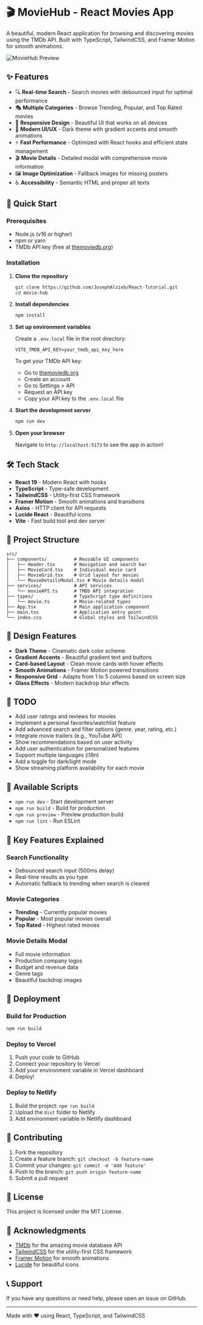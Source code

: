# 🎬 MovieHub - React Movies App

A beautiful, modern React application for browsing and discovering movies using the TMDb API. Built with TypeScript, TailwindCSS, and Framer Motion for smooth animations.

![MovieHub Preview](https://via.placeholder.com/800x400/1e293b/ffffff?text=MovieHub+Preview)

## ✨ Features

- 🔍 **Real-time Search** - Search movies with debounced input for optimal performance
- 🎭 **Multiple Categories** - Browse Trending, Popular, and Top Rated movies
- 📱 **Responsive Design** - Beautiful UI that works on all devices
- 🎨 **Modern UI/UX** - Dark theme with gradient accents and smooth animations
- ⚡ **Fast Performance** - Optimized with React hooks and efficient state management
- 🎬 **Movie Details** - Detailed modal with comprehensive movie information
- 🖼️ **Image Optimization** - Fallback images for missing posters
- ♿ **Accessibility** - Semantic HTML and proper alt texts

## 🚀 Quick Start

### Prerequisites

- Node.js (v16 or higher)
- npm or yarn
- TMDb API key (free at [themoviedb.org](https://www.themoviedb.org/))

### Installation

1. **Clone the repository**
   ```bash
   git clone https://github.com/JosephAlzieb/React-Tutorial.git
   cd movie-hub
   ```

2. **Install dependencies**
   ```bash
   npm install
   ```

3. **Set up environment variables**
   
   Create a `.env.local` file in the root directory:
   ```env
   VITE_TMDB_API_KEY=your_tmdb_api_key_here
   ```

   To get your TMDb API key:
   - Go to [themoviedb.org](https://www.themoviedb.org/)
   - Create an account
   - Go to Settings > API
   - Request an API key
   - Copy your API key to the `.env.local` file

4. **Start the development server**
   ```bash
   npm run dev
   ```

5. **Open your browser**
   
   Navigate to `http://localhost:5173` to see the app in action!

## 🛠️ Tech Stack

- **React 19** - Modern React with hooks
- **TypeScript** - Type-safe development
- **TailwindCSS** - Utility-first CSS framework
- **Framer Motion** - Smooth animations and transitions
- **Axios** - HTTP client for API requests
- **Lucide React** - Beautiful icons
- **Vite** - Fast build tool and dev server

## 📁 Project Structure

```
src/
├── components/          # Reusable UI components
│   ├── Header.tsx       # Navigation and search bar
│   ├── MovieCard.tsx    # Individual movie card
│   ├── MovieGrid.tsx    # Grid layout for movies
│   └── MovieDetailsModal.tsx # Movie details modal
├── services/            # API services
│   └── movieAPI.ts      # TMDb API integration
├── types/               # TypeScript type definitions
│   └── movie.ts         # Movie-related types
├── App.tsx              # Main application component
├── main.tsx             # Application entry point
└── index.css            # Global styles and TailwindCSS
```

## 🎨 Design Features

- **Dark Theme** - Cinematic dark color scheme
- **Gradient Accents** - Beautiful gradient text and buttons
- **Card-based Layout** - Clean movie cards with hover effects
- **Smooth Animations** - Framer Motion powered transitions
- **Responsive Grid** - Adapts from 1 to 5 columns based on screen size
- **Glass Effects** - Modern backdrop blur effects

## 📝 TODO

- Add user ratings and reviews for movies
- Implement a personal favorites/watchlist feature
- Add advanced search and filter options (genre, year, rating, etc.)
- Integrate movie trailers (e.g., YouTube API)
- Show recommendations based on user activity
- Add user authentication for personalized features
- Support multiple languages (i18n)
- Add a toggle for dark/light mode
- Show streaming platform availability for each movie

## 🔧 Available Scripts

- `npm run dev` - Start development server
- `npm run build` - Build for production
- `npm run preview` - Preview production build
- `npm run lint` - Run ESLint

## 🌟 Key Features Explained

### Search Functionality
- Debounced search input (500ms delay)
- Real-time results as you type
- Automatic fallback to trending when search is cleared

### Movie Categories
- **Trending** - Currently popular movies
- **Popular** - Most popular movies overall
- **Top Rated** - Highest rated movies

### Movie Details Modal
- Full movie information
- Production company logos
- Budget and revenue data
- Genre tags
- Beautiful backdrop images

## 🚀 Deployment

### Build for Production
```bash
npm run build
```

### Deploy to Vercel
1. Push your code to GitHub
2. Connect your repository to Vercel
3. Add your environment variable in Vercel dashboard
4. Deploy!

### Deploy to Netlify
1. Build the project: `npm run build`
2. Upload the `dist` folder to Netlify
3. Add environment variable in Netlify dashboard

## 🤝 Contributing

1. Fork the repository
2. Create a feature branch: `git checkout -b feature-name`
3. Commit your changes: `git commit -m 'Add feature'`
4. Push to the branch: `git push origin feature-name`
5. Submit a pull request

## 📝 License

This project is licensed under the MIT License.

## 🙏 Acknowledgments

- [TMDb](https://www.themoviedb.org/) for the amazing movie database API
- [TailwindCSS](https://tailwindcss.com/) for the utility-first CSS framework
- [Framer Motion](https://www.framer.com/motion/) for smooth animations
- [Lucide](https://lucide.dev/) for beautiful icons

## 📞 Support

If you have any questions or need help, please open an issue on GitHub.

---

Made with ❤️ using React, TypeScript, and TailwindCSS